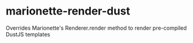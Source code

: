 # marionette-render-dust
Overrides Marionette's Renderer.render method to render pre-compiled DustJS templates
